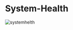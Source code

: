 # System-Health
![systemhelth](https://github.com/123shahan/System-Health/assets/102419339/89483fa5-5391-4bd5-b99e-59f3d7bf5d40)
